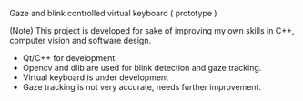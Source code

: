 Gaze and blink controlled virtual keyboard ( prototype )

(Note) This project is developed for sake of  improving my own skills in C++, computer vision and software design.

- Qt/C++ for development.
- Opencv and dlib are used for blink detection and gaze tracking.
- Virtual keyboard is under development
- Gaze tracking is not very accurate, needs further improvement.

